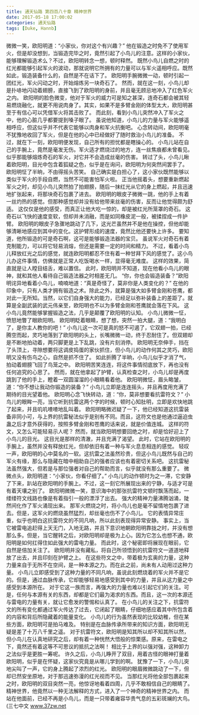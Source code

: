 ```yaml
---
title: 通天仙路 第四百八十章 精神世界
date: 2017-05-18 17:00:02
categories: 通天仙路
tags: [Duke, Hannb]
---
```


微微一笑，欧阳明道：“小家伙，你对这个有兴趣？”
他在锻造之时免不了使用军火，但是却没想到，当锻造完毕之时，竟然引起了小鸟儿的注意。这样的小家伙，能够理解锻造术么？不过，欧阳明转念一想，顿时释然。
既然小鸟儿自燃之时的红光都能够引起军火的波动，那就说明它所拥有的力量可以与军火遥相呼应。既然如此，锻造装备什么的，自然是不在话下了。
欧阳明手腕微微一动，顿时引起一团红光，军火闪动之时，开始熔炼另一块奇石了。
然而，就在这一刻，小鸟儿却是扑哧地闪动着翅膀，直接飞到了欧阳明的身前，并且毫无顾忌地冲入了红色军火之内。
欧阳明的脸色微变，他对于军火的威力可是知之甚深，连奇石都会被其轻易燃烧融化，就更不用说肉身了。其实，如果不是多臂金刚的体型太大，欧阳明甚至于有信心可以凭借军火将其击败了。
而此刻，看到小鸟儿突然冲入了军火之中，他的心脏几乎都要提到嗓子眼了。
虽说他知道，小鸟儿的力量与军火能够遥相呼应，但这似乎并不代表它能够以肉身和军火抗衡吧。
心念转动间，欧阳明毫不犹豫地收回了军火，但是在他的心中已经做好了随时救治小鸟儿的准备。
不过，就在下一刻，欧阳明便发现，自己所有的担忧都是瞎操心的。
小鸟儿站在自己的手腕上，竟然是毫发无伤。军火适才燃烧过的地方，连一丝焦痕都未曾看见。似乎那能够熔炼奇石的军火，对它并不会造成丝毫的伤害。
转过了头，小鸟儿瞅着欧阳明，目光中包含着狐疑之色，似乎是在询问，欧阳明为何突然间罢手了。
欧阳明怔了半晌，不由得摇头苦笑。
自己确实是白担心了，这小家伙既然能够以类似于军火的手段自燃，当然不可能害怕军火啦。
正当他摇着头，想要重新燃起军火之时，却见小鸟儿突然拍了拍翅膀，随后一抹红光从它的身上燃起，并且迅速地扩张起来，将那块奇石包裹了进去。
欧阳明的眼皮子微微一跳，他的手上有着一丝灼热的感觉。但那种感觉却并没有给他带来丝毫的伤害，反而让他觉得颇为舒适。
这仅仅是他的感受，而真正让他大吃一惊的，却是被红光所笼罩的奇石。
这奇石以飞快的速度变软，但却并未消融，而是如同橡皮泥一般，被揉捏成一件护臂。
欧阳明的眼皮子急骤地跳动了几下，这光芒虽然并不是他在操控，但他却能够清晰地感应到其中的变化。这护臂形成的速度，竟然比他还要快上许多。
要知道，他所锻造的可是奇石啊，这可是能够锻造法器的宝贝。
虽说军火对奇石有着克制能力，可以将它轻易消熔，但还是需要一定的时间和精力。
不过，看着小鸟儿释放红光之后的感觉，就连欧阳明都忍不住有着一种甘拜下风的感觉了。这小鸟儿办这件事情，仿佛就是正常人吃饭喝水一样，显得毫无难度。
这样的效果，简直就是让人瞠目结舌，难以置信。
此时，欧阳明并不知道，现在他看小鸟儿的眼神，就和其他人看待自己锻造法器之时相差无几。
“你，你也会锻造装备？”欧阳明诧异地看着小鸟儿，喃喃地道：“真是奇怪了，莫非你是人类变化的？”
在他的印象中，只有人类才拥有锻造之术。除此之外，就算是强大如多臂金刚和苍鹰，都对此一无所知。当然，以它们自身强大的能力，已经足以弥补装备上的差距了。就算是全副武装的武元伟亲至，欧阳明也不以为多臂金刚和苍鹰就会落在下风。
这小鸟儿竟然能够掌握锻造之法，几乎是颠覆了欧阳明的认知。
小鸟儿微微一怔，愤怒地瞥了眼欧阳明。
欧阳明眨着眼睛，想了想，突然一拍大腿，道：“我明白了，是你主人教你的吧！”
小鸟儿这一次可是真的怒不可遏了，它双翅一拍，已经腾空而起，灵巧地落到了欧阳明的头上，长嘴微微一动，终于忍耐住了。但双翅却是不断地拍动着，两只脚更是上下乱跳，没有片刻消停。
欧阳明无奈伸手，挡在了头顶上，寻隙想要将这调皮捣蛋的家伙抓住，但小鸟儿的动作何其之灵巧，欧阳明又没有伤鸟之心，自然是抓不住了。
如此折腾了半晌，小鸟儿似乎才消了气，拍动着翅膀飞回了鸟笼之中。
欧阳明苦笑连连，将这件事情彻底放下，再也没有任何追究的心思了。
然而，就在他拿起了护臂，认真检查之时，小鸟儿却是再度跳到了他的手上，瞪着一双圆溜溜的小眼睛看着他。
欧阳明微怔，眉头略皱，道：“你不想让我动你锻造的装备？”
小鸟儿立即是连连摇头，并且再度用充满了期待的目光望着他。
欧阳明心念飞快转动，道：“你，莫非想要看抗雷符文？”
小鸟儿的眼眸一亮，当它听到抗雷这两个字的时候，顿时心知肚明，立即是欢快地跳了起来，并且叽叽喳喳地乱叫着。
欧阳明略微迟疑了一下，他已经知道这抗雷装备非同小可，与上界的抗雷秘法似乎是别有不同。而且，这符文也是他通过逼迫虫蛊之后才意外获得的，按照多臂金刚和苍鹰的话来说，就是价值连城。
这样的符文，又怎么可能轻易示人呢？
然而，就当欧阳明想要回绝之时，却是恰好迎上了小鸟儿的目光。
这目光是那样的清澈，并且充满了渴望。
此时，它站在欧阳明的手腕上，虽然并没有释放红光，但却依旧有着一种与军火息息相连的感觉。
轻叹一声，欧阳明的心中莫名的一软。这抗雷之法虽然珍贵，但这小鸟儿既然与自己的军火有缘，那么与隐藏在暗中相助自己的强者应该也有着密切关系吧。
这抗雷秘法虽然强大，但若是与那位强者对自己的帮助而言，似乎就没有那么重要了。
微微点头，欧阳明道：“小家伙，你看仔细了。”
小鸟儿的动作顿时为之一滞，它安静了下来，趴站在欧阳明的手腕上。不过，这一刻它所展现出来的宁静，与适才可是有着天壤之别了。
欧阳明微微一笑，意识海中的那张抗雷符文顿时飘荡而起，一缕缕符文线路也像是有着指引一般的漂浮了出去。
强大的精神力量沸腾汹涌，陡然间化作了军火涌现出来。
那军火燃烧之时，将小鸟儿也是毫不留情地包裹了进去。但是，这军火的燃烧虽然猛烈，却丝毫也伤不了小鸟儿。
它的表情异常庄重，似乎也明白这抗雷符文的不同凡响，所以此刻表现得异常安静。
事实上，当它被雷电追赶得上天无门，入地无路，并且下意识地朝欧阳明靠拢之时，并没有想那么多。但是，当它醒转之后，对欧阳明却是极为上心。因为它怎么也想不通，欧阳明是如何扛得住如此强大的雷电力量。
而此时，这个秘密即将展现在眼前，它自然是倍加关注了。
欧阳明并没有藏私，将自己所领悟到的抗雷符文一道道地释放了出去，并且印刻在护臂之上。
在这些符文之中，带着极为玄奥的力量，这种力量来自于无所不在空间，是一种本源之力。而在此之前，尚未有人动用过这种力量。
小鸟儿立即感受到了这种力量的不同凡响，虽说此刻燃烧着的军火并不是它的。但是，通过血脉传承，它却能够轻易地感受到其中的力量，并且从这力量之中感受到本源所在。
对于它这一族而言，再强大的力量也难以引起它们的关注。可是，任何与本源有关的东西，却都是它们最为渴求的东西。而且，这一次的本源还与雷电的力量有关，就让它愈发的警惕和认真了。
在小鸟儿的关注之下，抗雷符文的所有变化都通过军火传达了过去，它闭起了眼睛，仔细地感应着其中所包含着的内容和背后所隐藏着的能量变化。
小鸟儿的行为虽然表现的比较幼稚，但在某些方面，欧阳明可是拍马难及。
特别是在血脉传承所带来的知识方面，欧阳明无疑是差了十万八千里之遥。
对于抗雷符文，欧阳明是知其所以却不知其所以然，但小鸟儿在认真地研究之后，却有着一种恍然大悟般的惊栗感。原来，在雷电之下，竟然还有着这等不可思议的抵抗之法啊！
相比于上界的以强对强，这种卸力之法似乎是更胜一筹呢。
许久之后，小鸟儿睁开了双目，用着古怪的眼神打量着欧阳明，似乎是在怀疑，这家伙究竟是从哪儿学到的啊。
犹豫了一下，小鸟儿突地尖叫了一声，它的身上腾起了浓烈的红光。
欧阳明的眼眉微微跳动了一下，但却已然安坐原地，对于那迅速弥漫的红光视而不见。
当那红光将他全部包裹起来之时，欧阳明的双目突然一亮，他惊讶地看着四周，几乎不敢相信自己的眼睛了。
精神世界，他竟然以一种无法解释的方式，进入了一个神奇的精神世界之内。
而站在他面前，已经不再是小鸟儿，而是一只带着雍容华贵气息的五彩斑斓的大鸟。
(三七中文 www.37zw.net